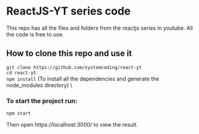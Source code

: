 # ReactJS-YT series code

This repo has all the files and folders from the reactjs series in youtube. All the code is free to use.

## How to clone this repo and use it
`git clone https://github.com/systemcoding/react-yt`\
`cd react-yt`\
`npm install` (To install all the dependencies and generate the node_modules directory) \
### To start the project run:
`npm start`

Then open https://localhost:3000/ to view the result.
